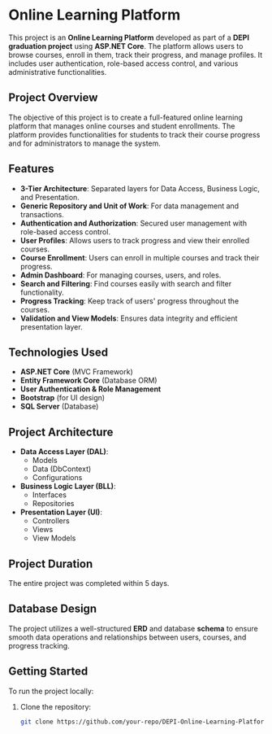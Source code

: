 # Online Learning Platform

This project is an **Online Learning Platform** developed as part of a **DEPI graduation project** using **ASP.NET Core**. The platform allows users to browse courses, enroll in them, track their progress, and manage profiles. It includes user authentication, role-based access control, and various administrative functionalities.

## Project Overview
The objective of this project is to create a full-featured online learning platform that manages online courses and student enrollments. The platform provides functionalities for students to track their course progress and for administrators to manage the system.

## Features
- **3-Tier Architecture**: Separated layers for Data Access, Business Logic, and Presentation.
- **Generic Repository and Unit of Work**: For data management and transactions.
- **Authentication and Authorization**: Secured user management with role-based access control.
- **User Profiles**: Allows users to track progress and view their enrolled courses.
- **Course Enrollment**: Users can enroll in multiple courses and track their progress.
- **Admin Dashboard**: For managing courses, users, and roles.
- **Search and Filtering**: Find courses easily with search and filter functionality.
- **Progress Tracking**: Keep track of users' progress throughout the courses.
- **Validation and View Models**: Ensures data integrity and efficient presentation layer.

## Technologies Used
- **ASP.NET Core** (MVC Framework)
- **Entity Framework Core** (Database ORM)
- **User Authentication & Role Management**
- **Bootstrap** (for UI design)
- **SQL Server** (Database)

## Project Architecture
- **Data Access Layer (DAL)**: 
  - Models
  - Data (DbContext)
  - Configurations
- **Business Logic Layer (BLL)**:
  - Interfaces
  - Repositories
- **Presentation Layer (UI)**:
  - Controllers
  - Views
  - View Models


## Project Duration
The entire project was completed within 5 days.

## Database Design
The project utilizes a well-structured **ERD** and database **schema** to ensure smooth data operations and relationships between users, courses, and progress tracking.

## Getting Started
To run the project locally:

1. Clone the repository:
   ```bash
   git clone https://github.com/your-repo/DEPI-Online-Learning-Platform.git
